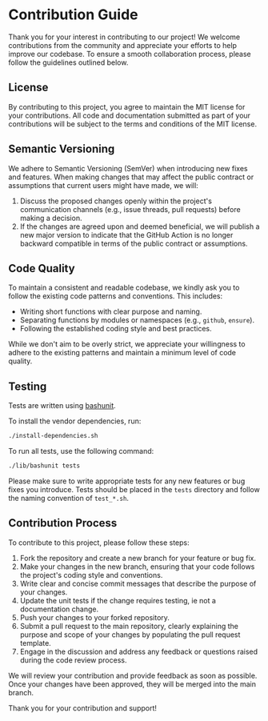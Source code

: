 # Contribution Guide

Thank you for your interest in contributing to our project! We welcome contributions from the community and appreciate your efforts to help improve our codebase. To ensure a smooth collaboration process, please follow the guidelines outlined below.

## License

By contributing to this project, you agree to maintain the MIT license for your contributions. All code and documentation submitted as part of your contributions will be subject to the terms and conditions of the MIT license.

## Semantic Versioning

We adhere to Semantic Versioning (SemVer) when introducing new fixes and features. When making changes that may affect the public contract or assumptions that current users might have made, we will:

1. Discuss the proposed changes openly within the project's communication channels (e.g., issue threads, pull requests) before making a decision.
2. If the changes are agreed upon and deemed beneficial, we will publish a new major version to indicate that the GitHub Action is no longer backward compatible in terms of the public contract or assumptions.

## Code Quality

To maintain a consistent and readable codebase, we kindly ask you to follow the existing code patterns and conventions. This includes:

- Writing short functions with clear purpose and naming.
- Separating functions by modules or namespaces (e.g., `github`, `ensure`).
- Following the established coding style and best practices.

While we don't aim to be overly strict, we appreciate your willingness to adhere to the existing patterns and maintain a minimum level of code quality.

## Testing

Tests are written using [bashunit](https://bashunit.typeddevs.com/).

To install the vendor dependencies, run:

```bash
./install-dependencies.sh
```

To run all tests, use the following command:

```bash
./lib/bashunit tests
```

Please make sure to write appropriate tests for any new features or bug fixes you introduce. Tests should be placed in the `tests` directory and follow the naming convention of `test_*.sh`.

## Contribution Process

To contribute to this project, please follow these steps:

1. Fork the repository and create a new branch for your feature or bug fix.
2. Make your changes in the new branch, ensuring that your code follows the project's coding style and conventions.
3. Write clear and concise commit messages that describe the purpose of your changes.
4. Update the unit tests if the change requires testing, ie not a documentation change.
5. Push your changes to your forked repository.
6. Submit a pull request to the main repository, clearly explaining the purpose and scope of your changes by populating the pull request template.
7. Engage in the discussion and address any feedback or questions raised during the code review process.

We will review your contribution and provide feedback as soon as possible. Once your changes have been approved, they will be merged into the main branch.

Thank you for your contribution and support!
